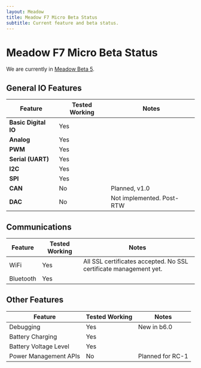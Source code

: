```yaml
---
layout: Meadow
title: Meadow F7 Micro Beta Status
subtitle: Current feature and beta status.
---
```


# Meadow F7 Micro Beta Status

We are currently in [Meadow Beta 5](/Meadow/Release_Notes/Beta5/).

## General IO Features

| Feature              | Tested Working      | Notes                             |
|----------------------|---------------------|-----------------------------------|
| **Basic Digital IO** | Yes | |
| **Analog**           | Yes | |
| **PWM**              | Yes | |
| **Serial (UART)**    | Yes | |
| **I2C**              | Yes | |
| **SPI**              | Yes | |
| **CAN**              | No | Planned, v1.0 |
| **DAC**              | No | Not implemented. Post-RTW |


## Communications

| Feature          | Tested Working      | Notes                             |
|------------------|---------------------|-----------------------------------|
| WiFi	| Yes | All SSL certificates accepted. No SSL certificate management yet. |
| Bluetooth | Yes |  |

## Other Features

| Feature          | Tested Working      | Notes                             |
|------------------|---------------------|-----------------------------------|
| Debugging        | Yes                 | New in b6.0               |
| Battery Charging  | Yes | |
| Battery Voltage Level | Yes | |
| Power Management APIs | No | Planned for RC-1 |
